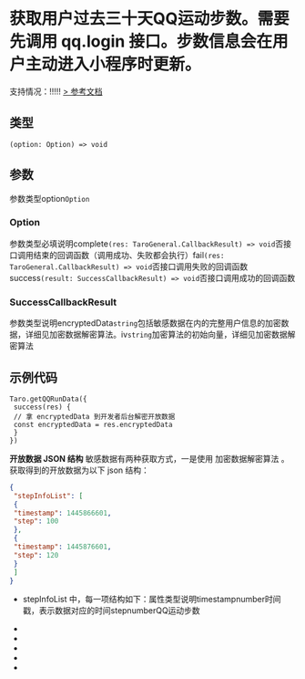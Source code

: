 # 获取用户过去三十天QQ运动步数。需要先调用 qq.login 接口。步数信息会在用户主动进入小程序时更新。
支持情况：!!!!!
[> 参考文档
](https://q.qq.com/wiki/develop/miniprogram/API/open_port/port_sport.html)
## 类型[​](getQQRunData.html#类型)
```tsx
(option: Option) => void
```

## 参数[​](getQQRunData.html#参数)
参数类型option`Option`
### Option[​](getQQRunData.html#option)
参数类型必填说明complete`(res: TaroGeneral.CallbackResult) => void`否接口调用结束的回调函数（调用成功、失败都会执行）fail`(res: TaroGeneral.CallbackResult) => void`否接口调用失败的回调函数success`(result: SuccessCallbackResult) => void`否接口调用成功的回调函数
### SuccessCallbackResult[​](getQQRunData.html#successcallbackresult)
参数类型说明encryptedData`string`包括敏感数据在内的完整用户信息的加密数据，详细见加密数据解密算法。iv`string`加密算法的初始向量，详细见加密数据解密算法
## 示例代码[​](getQQRunData.html#示例代码)
```tsx
Taro.getQQRunData({
 success(res) {
 // 拿 encryptedData 到开发者后台解密开放数据
 const encryptedData = res.encryptedData
 }
})
```

**开放数据 JSON 结构** 敏感数据有两种获取方式，一是使用 加密数据解密算法 。 获取得到的开放数据为以下 json 结构：
```json
{
 "stepInfoList": [
 {
 "timestamp": 1445866601,
 "step": 100
 },
 {
 "timestamp": 1445876601,
 "step": 120
 }
 ]
}
```

- stepInfoList 中，每一项结构如下：属性类型说明timestampnumber时间戳，表示数据对应的时间stepnumberQQ运动步数
- 
- 

- 
- 

-
